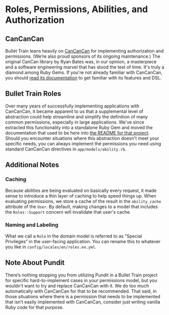 # Roles, Permissions, Abilities, and Authorization

## CanCanCan
Bullet Train leans heavily on [CanCanCan](https://github.com/CanCanCommunity/cancancan) for implementing authorization and permissions. (We’re also proud sponsors of its ongoing maintenance.) The original CanCan library by Ryan Bates was, in our opinion, a masterpiece and a software engineering marvel that has stood the test of time. It's truly a diamond among Ruby Gems. If you're not already familiar with CanCanCan, you should [read its documentation](https://github.com/CanCanCommunity/cancancan) to get familiar with its features and DSL.

## Bullet Train Roles
Over many years of successfully implementing applications with CanCanCan, it became apparent to us that a supplemental level of abstraction could help streamline and simplify the definition of many common permissions, especially in large applications. We've since extracted this functionality into a standalone Ruby Gem and moved the documentation that used to be here into [the README for that project](https://github.com/bullet-train-co/bullet_train-roles/blob/main/README.md). Should you encounter situations where this abstraction doesn't meet your specific needs, you can always implement the permissions you need using standard CanCanCan directives in `app/models/ability.rb`.

## Additional Notes

### Caching
Because abilities are being evaluated on basically every request, it made sense to introduce a thin layer of caching to help speed things up. When evaluating permissions, we store a cache of the result in the `ability_cache` attribute of the `User`. By default, making changes to a model that includes the `Roles::Support` concern will invalidate that user's cache.

### Naming and Labeling
What we call a `Role` in the domain model is referred to as “Special Privileges” in the user-facing application. You can rename this to whatever you like in `config/locales/en/roles.en.yml`.

## Note About Pundit
There’s nothing stopping you from utilizing Pundit in a Bullet Train project for specific hard-to-implement cases in your permissions model, but you wouldn’t want to try and replace CanCanCan with it. We do too much automatically with CanCanCan for that to be recommended. That said, in those situations where there is a permission that needs to be implemented that isn’t easily implemented with CanCanCan, consider just writing vanilla Ruby code for that purpose.
